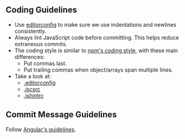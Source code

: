 
Coding Guidelines
-----------------

- Use [editorconfig](http://editorconfig.org/) to make sure we use indentations and newlines consistently.
- Always lint JavaScript code before committing. This helps reduce extraneous commits.
- The coding style is similar to [npm's coding style](https://docs.npmjs.com/misc/coding-style), with these main differences:
    - Put commas last.
    - Put trailing commas when object/arrays span multiple lines.
- Take a look at:
    - [.editorconfig](.editorconfig)
    - [.jscsrc](.jscsrc)
    - [.jshintrc](.jshintrc)


Commit Message Guidelines
-------------------------

Follow [Angular's guidelines](https://github.com/angular/angular.js/blob/master/CONTRIBUTING.md#commit).


